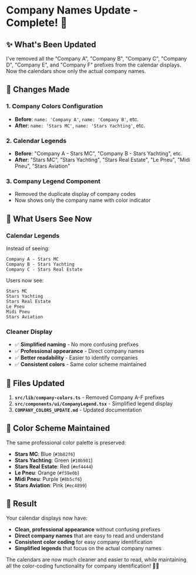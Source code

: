 # Company Names Update - Complete! 🏢

## ✨ **What's Been Updated**

I've removed all the "Company A", "Company B", "Company C", "Company D", "Company E", and "Company F" prefixes from the calendar displays. Now the calendars show only the actual company names.

## 🔧 **Changes Made**

### **1. Company Colors Configuration**
- **Before**: `name: 'Company A'`, `name: 'Company B'`, etc.
- **After**: `name: 'Stars MC'`, `name: 'Stars Yachting'`, etc.

### **2. Calendar Legends**
- **Before**: "Company A - Stars MC", "Company B - Stars Yachting", etc.
- **After**: "Stars MC", "Stars Yachting", "Stars Real Estate", "Le Pneu", "Midi Pneu", "Stars Aviation"

### **3. Company Legend Component**
- Removed the duplicate display of company codes
- Now shows only the company name with color indicator

## 📱 **What Users See Now**

### **Calendar Legends**
Instead of seeing:
```
Company A - Stars MC
Company B - Stars Yachting
Company C - Stars Real Estate
```

Users now see:
```
Stars MC
Stars Yachting
Stars Real Estate
Le Pneu
Midi Pneu
Stars Aviation
```

### **Cleaner Display**
- ✅ **Simplified naming** - No more confusing prefixes
- ✅ **Professional appearance** - Direct company names
- ✅ **Better readability** - Easier to identify companies
- ✅ **Consistent colors** - Same color scheme maintained

## 🎯 **Files Updated**

1. **`src/lib/company-colors.ts`** - Removed Company A-F prefixes
2. **`src/components/ui/CompanyLegend.tsx`** - Simplified legend display
3. **`COMPANY_COLORS_UPDATE.md`** - Updated documentation

## 🎨 **Color Scheme Maintained**

The same professional color palette is preserved:
- **Stars MC**: Blue (`#3b82f6`)
- **Stars Yachting**: Green (`#10b981`)
- **Stars Real Estate**: Red (`#ef4444`)
- **Le Pneu**: Orange (`#f59e0b`)
- **Midi Pneu**: Purple (`#8b5cf6`)
- **Stars Aviation**: Pink (`#ec4899`)

## 🎉 **Result**

Your calendar displays now have:
- **Clean, professional appearance** without confusing prefixes
- **Direct company names** that are easy to read and understand
- **Consistent color coding** for easy company identification
- **Simplified legends** that focus on the actual company names

The calendars are now much cleaner and easier to read, while maintaining all the color-coding functionality for company identification! 🏢✨
